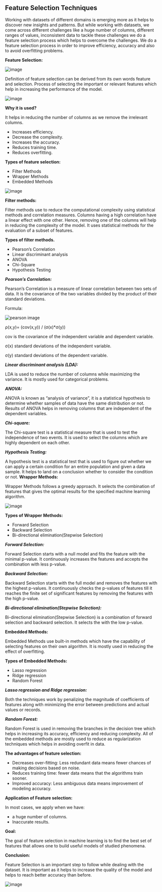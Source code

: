 ## Feature Selection Techniques 


Working with datasets of different domains is emerging more as it helps to discover new insights and patterns. But while working with datasets, we come across different challenges like a huge number of columns, different ranges of values, inconsistent data to tackle these challenges we do a feature selection process which helps to overcome the challenges. We do a feature selection process in order to improve efficiency, accuracy and also to avoid overfitting problems.
 
**Feature Selection:**
 
![image](https://user-images.githubusercontent.com/79050917/134203028-8eb89790-39fd-46fe-bdf4-6ea1ad0030d8.png)
 
 
Definition of feature selection can be derived from its own words feature and selection. Process of selecting the important or relevant features which help in increasing the performance of the model.
 
![image](https://user-images.githubusercontent.com/79050917/134200966-dcfc6504-8f03-4471-a3b5-10cb1c8034ad.png)
 
**Why it is used?**
 
It helps in reducing the number of columns as we remove the irrelevant columns.
 
- Increases efficiency.
- Decrease the complexity.
- Increases the accuracy.
- Reduces training time.
- Reduces overfitting.
 
**Types of feature selection:**
 
- Filter Methods
- Wrapper Methods
- Embedded Methods
 
![image](https://user-images.githubusercontent.com/79050917/134201072-a915fd19-2133-4881-91cf-4d97f2d9fe71.png)
 
 
**Filter methods:**
 
Filter methods use to reduce the computational complexity using statistical methods and correlation measures. Columns having a high correlation have a linear effect with one other. Hence, removing one of the columns will help in reducing the complexity of the model. It uses statistical methods for the evaluation of a subset of features.
 
**Types of filter methods.**
* Pearson’s Correlation
* Linear discriminant analysis
* ANOVA
* Chi-Square
* Hypothesis Testing 
 
***Pearson’s Correlation:***
 
Pearson’s Correlation is a measure of linear correlation between two sets of data. It is the covariance of the two variables divided by the product of their standard deviations.
 
Formula:
 
![pearson image](https://user-images.githubusercontent.com/79050917/134202255-d12adc12-9e23-47b6-975a-34ecf44fe5f9.PNG)
 
ρ(x,y)= (cov(x,y)) / (σ(x)*σ(y))
 
cov is the covariance of the independent variable and dependent variable.
 
σ(x) standard deviations of the independent variable.
 
σ(y) standard deviations of the dependent variable.
 
***Linear discriminant analysis (LDA):***
 
LDA is used to reduce the number of columns while maximizing the variance. It is mostly used for categorical problems.
 
 
***ANOVA:***
 
ANOVA is known as “analysis of variance”, it is a statistical hypothesis to determine whether samples of data have the same distribution or not. Results of ANOVA helps in removing columns that are independent of the dependent variables.
 
 
***Chi-square:***
 
The Chi-square test is a statistical measure that is used to test the independence of two events. It is used to select the columns which are highly dependent on each other.
 
 
***Hypothesis Testing:***
 
A hypothesis test is a statistical test that is used to figure out whether we can apply a certain condition for an entire population and given a data sample. It helps to land on a conclusion whether to consider the condition or not.
**Wrapper Methods:**
 
Wrapper Methods follows a greedy approach. It selects the combination of features that gives the optimal results for the specified machine learning algorithm.
 
![image](https://user-images.githubusercontent.com/79050917/134201218-a1c517f2-112b-4fb5-a0a9-e9541577c7f7.png)
 
**Types of Wrapper Methods:**
 
* Forward Selection
* Backward Selection
* Bi-directional elimination(Stepwise Selection)
 
***Forward Selection:***
 
Forward Selection starts with a null model and fits the feature with the minimal p-value. It continuously increases the features and accepts the combination with less p-value.
 
***Backward Selection:***
 
Backward Selection starts with the full model and removes the features with the highest p-values. It continuously checks the p-values of features till it reaches the finite set of significant features by removing the features with the high p-value.
 
***Bi-directional elimination(Stepwise Selection):***
 
Bi-directional elimination(Stepwise Selection) is a combination of forward selection and backward selection. It selects the with the low p-value.
 
**Embedded Methods:**
 
Embedded Methods use built-in methods which have the capability of selecting features on their own algorithm. It is mostly used in reducing the effect of overfitting.
 
**Types of Embedded Methods:**
* Lasso regression
* Ridge regression
* Random Forest
 
***Lasso regression and Ridge regression:***
 
Both the techniques work by penalizing the magnitude of coefficients of features along with minimizing the error between predictions and actual values or records.
 
***Random Forest:***
 
Random Forest is used in removing the branches in the decision tree which helps in increasing its accuracy, efficiency and reducing complexity.
All of the embedded methods are mostly used to reduce as regularization techniques which helps in avoiding overfit in data.
 
**The advantages of feature selection:**
- Decreases over-fitting: Less redundant data means fewer chances of making decisions based on noise.
- Reduces training time: fewer data means that the algorithms train sooner.
- Improved accuracy: Less ambiguous data means improvement of modeling accuracy.
 
**Application of Feature selection:**
 
In most cases, we apply when we have:
- a huge number of columns.
- Inaccurate results.
 
**Goal:**
 
The goal of feature selection in machine learning is to find the best set of features that allows one to build useful models of studied phenomena.
 
**Conclusion:**
 
Feature Selection is an important step to follow while dealing with the dataset. It is important as it helps to increase the quality of the model and helps to reach better accuracy than before.
 
![image](https://user-images.githubusercontent.com/79050917/134203098-a2302eb0-df9e-460a-b391-abb429e72c7a.png)



